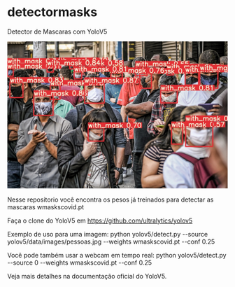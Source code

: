 # detectormasks
Detector de Mascaras com YoloV5

![plot](./runs/detect/exp4/pessoas.jpg)

Nesse repositorio você encontra os pesos já treinados para detectar as mascaras wmaskscovid.pt

Faça o clone do YoloV5 em https://github.com/ultralytics/yolov5

Exemplo de uso para uma imagem:
python yolov5/detect.py --source yolov5/data/images/pessoas.jpg --weights wmaskscovid.pt --conf 0.25

Você pode também usar a webcam em tempo real:
python yolov5/detect.py --source 0 --weights wmaskscovid.pt --conf 0.25

Veja mais detalhes na documentação oficial do YoloV5.

